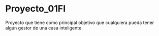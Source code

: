 # Proyecto_01FI
Proyecto que tiene como principal objetivo que cualquiera pueda tener algún gestor de una casa inteligente.
